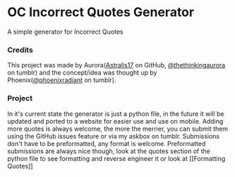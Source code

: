 # OC Incorrect Quotes Generator
A simple generator for Incorrect Quotes


### Credits
This project was made by Aurora([Astralis17](https://github.com/Astralis17) on GitHub, [@thethinkingaurora](https://www.tumblr.com/thethinkingaurora) on tumblr) and the concept/idea was thought up by Phoenix([@phoenixradiant](https://www.tumblr.com/phoenixradiant) on tumblr).


### Project
In it's current state the generator is just a python file, in the future it will be updated and ported to a website for easier use and use on mobile.
Adding more quotes is always welcome, the more the merrier, you can submit them using the GitHub issues feature or via my askbox on tumblr.
Submissions don't have to be preformatted, any format is welcome. Preformatted submissions are always nice though, look at the quotes section of the python file to see formatting and reverse engineer it or look at [[Formatting Quotes]]